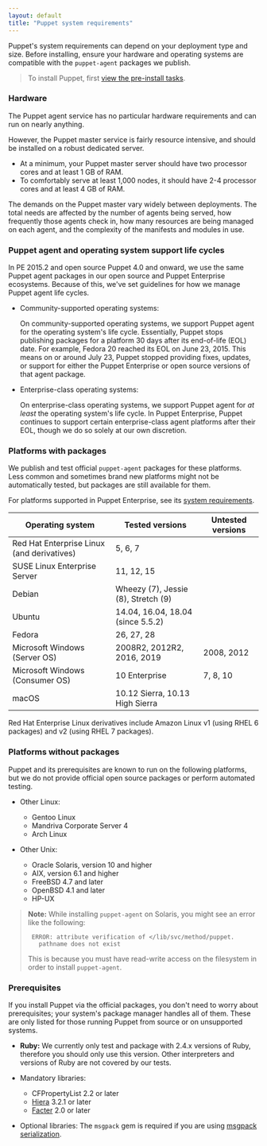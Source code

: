 ```yaml
---
layout: default
title: "Puppet system requirements"
---
```


Puppet's system requirements can depend on your deployment type and size. Before installing, ensure your hardware and operating systems are compatible with the `puppet-agent` packages we publish.

> To install Puppet, first [view the pre-install tasks](./install_pre.html).

### Hardware

The Puppet agent service has no particular hardware requirements and can run on nearly anything.

However, the Puppet master service is fairly resource intensive, and should be installed on a robust dedicated server.

* At a minimum, your Puppet master server should have two processor cores and at least 1 GB of RAM.
* To comfortably serve at least 1,000 nodes, it should have 2-4 processor cores and at least 4 GB of RAM.

The demands on the Puppet master vary widely between deployments. The total needs are affected by the number of agents being served, how frequently those agents check in, how many resources are being managed on each agent, and the complexity of the manifests and modules in use.

### Puppet agent and operating system support life cycles

In PE 2015.2 and open source Puppet 4.0 and onward, we use the same Puppet agent packages in our open source and Puppet Enterprise ecosystems. Because of this, we've set guidelines for how we manage Puppet agent life cycles.

* Community-supported operating systems:

  On community-supported operating systems, we support Puppet agent for the operating system's life cycle. Essentially, Puppet stops publishing packages for a platform 30 days after its end-of-life (EOL) date. For example, Fedora 20 reached its EOL on June 23, 2015. This means on or around July 23, Puppet stopped providing fixes, updates, or support for either the Puppet Enterprise or open source versions of that agent package.

* Enterprise-class operating systems:

  On enterprise-class operating systems, we support Puppet agent for _at least_ the operating system's life cycle. In Puppet Enterprise, Puppet continues to support certain enterprise-class agent platforms after their EOL, though we do so solely at our own discretion.

### Platforms with packages

We publish and test official `puppet-agent` packages for these platforms. Less common and sometimes brand new platforms might not be automatically tested, but packages are still available for them.

For platforms supported in Puppet Enterprise, see its [system requirements]({{pe}}/sys_req_os.html).

| Operating system                           | Tested versions                                   | Untested versions       |
|--------------------------------------------|---------------------------------------------------|-------------------------|
| Red Hat Enterprise Linux (and derivatives) | 5, 6, 7                                           |                         |
| SUSE Linux Enterprise Server               | 11, 12, 15                                        |                         |
| Debian                                     | Wheezy (7), Jessie (8), Stretch (9)               |                         |
| Ubuntu                                     | 14.04, 16.04, 18.04 (since 5.5.2)                 |                         |
| Fedora                                     | 26, 27, 28                                        |                         |
| Microsoft Windows (Server OS)              | 2008R2, 2012R2, 2016, 2019                        | 2008, 2012              |
| Microsoft Windows (Consumer OS)            | 10 Enterprise                                     | 7, 8, 10         |
| macOS                                      | 10.12 Sierra, 10.13 High Sierra |                         |

Red Hat Enterprise Linux derivatives include Amazon Linux v1 (using RHEL 6 packages) and v2 (using RHEL 7 packages).

### Platforms without packages

Puppet and its prerequisites are known to run on the following platforms, but we do not provide official open source packages or perform automated testing.

-   Other Linux:
    -   Gentoo Linux
    -   Mandriva Corporate Server 4
    -   Arch Linux

-   Other Unix:
    -   Oracle Solaris, version 10 and higher
    -   AIX, version 6.1 and higher
    -   FreeBSD 4.7 and later
    -   OpenBSD 4.1 and later
    -   HP-UX

> **Note:** While installing `puppet-agent` on Solaris, you might see an error like the following:
> 
> ```
>  ERROR: attribute verification of </lib/svc/method/puppet.
>    pathname does not exist
> ```
>
> This is because you must have read-write access on the filesystem in order to install `puppet-agent`.

### Prerequisites

If you install Puppet via the official packages, you don't need to worry about prerequisites; your system's package manager handles all of them. These are only listed for those running Puppet from source or on unsupported systems.

* **Ruby:** We currently only test and package with 2.4.x versions of Ruby, therefore you should only use this version. Other interpreters and versions of Ruby are not covered by our tests.

* Mandatory libraries:

  * CFPropertyList 2.2 or later
  * [Hiera]({{hiera}}/) 3.2.1 or later
  * [Facter]({{facter}}/) 2.0 or later


* Optional libraries: The `msgpack` gem is required if you are using [msgpack serialization](./experiments_msgpack.html).
